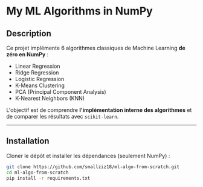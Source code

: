 # My ML Algorithms in NumPy

## Description
Ce projet implémente 6 algorithmes classiques de Machine Learning **de zéro en NumPy** :

- Linear Regression
- Ridge Regression
- Logistic Regression
- K-Means Clustering
- PCA (Principal Component Analysis)
- K-Nearest Neighbors (KNN)

L'objectif est de comprendre **l'implémentation interne des algorithmes** et de comparer les résultats avec `scikit-learn`.

---

## Installation

Cloner le dépôt et installer les dépendances (seulement NumPy) :

```bash
git clone https://github.com/smallziz18/ml-algo-from-scratch.git
cd ml-algo-from-scratch
pip install -r requirements.txt
